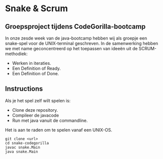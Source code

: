 # Snake & Scrum
## Groepsproject tijdens CodeGorilla-bootcamp
In onze zesde week van de java-bootcamp hebben wij als groepje een snake-spel voor de UNIX-terminal geschreven. 
In de samenwerking hebben we met name geconcentreerd op het toepassen van ideeën uit de SCRUM-methodiek:
- Werken in iteraties. 
- Een Definition of Ready.
- Een Definition of Done.
## Instructions
Als je het spel zelf wilt spelen is:
- Clone deze repository.
- Compileer de javacode
- Run met java vanuit de commandline.

Het is aan te raden om te spelen vanaf een UNIX-OS.
```
git clone <url>
cd snake-codegorilla
javac snake.Main
java snake.Main
``` 
